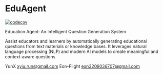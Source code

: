 # EduAgent

[![codecov](https://codecov.io/gh/im-zhong/eduagent/branch/main/graph/badge.svg)](https://codecov.io/gh/im-zhong/eduagent)

Education Agent: An Intelligent Question Generation System

Assist educators and learners by automatically generating educational questions from text materials or knowledge bases. It leverages natural language processing (NLP) and modern AI models to create meaningful and context-aware questions.

YunX xyiu.run@gmail.com
Eon-Flight eon3209036707@gmail.com
